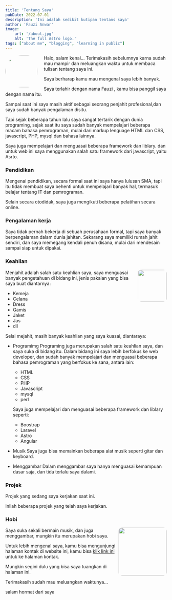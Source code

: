 ```yaml
---
title: 'Tentang Saya'
pubDate: 2022-07-01
description: 'Ini adalah sedikit kutipan tentans saya'
author: 'Fauzi Anwar'
image:
    url: '/about.jpg'
    alt: 'The full Astro logo.'
tags: ["about me", "blogging", "learning in public"]
---
```


<img src="/about.jpg" class="about">	
Halo, salam kenal...
Terimakasih sebelumnya karna sudah mau mampir dan meluangkan waktu untuk membaca tulisan tentang saya ini. 

Saya berharap kamu mau mengenal saya lebih banyak. 

Saya terlahir dengan nama Fauzi , kamu bisa panggil saya  dengan nama itu.

Sampai saat ini saya masih aktif sebagai seorang penjahit profesional,dan saya sudah banyak pengalaman disitu.

Tapi sejak beberapa tahun lalu saya sangat tertarik dengan dunia programing, sejak saat itu saya sudah banyak 
mempelajari beberapa macam bahasa pemrograman, mulai dari markup lenguage HTML dan CSS, javascript, PHP, mysql dan bahasa lainnya.

Saya juga mempelajari dan menguasai beberapa framework dan liblary. dan untuk web ini saya menggunakan salah satu framework dari javascript, yaitu Asrto.

### Pendidikan
Mengenai pendidikan, secara formal saat ini saya hanya lulusan SMA, tapi itu tidak membuat saya behenti untuk mempelajari banyak hal, termasuk belajar tentang IT dan pemrograman.

Selain secara otodidak, saya juga mengikuti beberapa pelatihan secara online.

### Pengalaman kerja
Saya tidak pernah bekerja di sebuah perusahaan formal, tapi saya banyak berpengalaman dalam dunia jahitan.
Sekarang saya memiliki rumah jahit sendiri, dan saya memegang kendali penuh disana, mulai dari mendesain sampai siap untuk dipakai.

### Keahlian
<img src="/tailor.jpg" class="tailor">

Menjahit adalah salah satu keahlian saya, saya menguasai banyak pengetahuan di bidang ini, jenis pakaian yang bisa saya buat diantarnya:
* Kemeja
* Celana
* Dress
* Gamis
* Jaket
* Jas
* dll

Selai mejahit, masih banyak keahlian yang saya kuasai, diantaraya:
- Programimg
	Programing juga merupakan salah satu keahlian saya, dan saya suka di bidang itu.
	Dalam bidang ini saya lebih berfokus ke web developer, dan sudah banyak mempelajari dan menguasai beberapa bahasa pemrograman yang berfokus ke sana, antara lain:
	* HTML
	* CSS
	* PHP
	* Javascript
	* mysql
	* perl

	Saya juga mempelajari dan menguasai beberapa framework dan liblary seperti:
	+ Boostrap
	+ Laravel
	+ Astro
	+ Angular

- Musik
	Saya juga bisa memainkan beberapa alat musik seperti gitar dan keyboard.

- Menggambar
	Dalam menggambar saya hanya menguasai kemampuan dasar saja, dan tida terlalu saya dalami.

### Projek
Projek yang sedang saya kerjakan saat ini.




Inilah beberapa projek yang telah saya kerjakan.



### Hobi
<img src="/music.jpg" class="music">
Saya suka sekali bermain musik, dan juga menggambar, mungkin itu merupakan hobi saya.

Untuk lebih mengenal saya, kamu bisa mengunjungi halaman kontak di website ini, kamu bisa [klik link ini](/contact) untuk ke halaman kontak.

Mungkin segini dulu yang bisa saya tuangkan di halaman ini.

Terimakasih sudah mau meluangkan waktunya...

salam hormat dari saya


<style type="text/css">
	.about{
		float:left;
		height: 100px;
		border-radius: 100px;
		padding-right: 20px;
	}
	.tailor{
		margin-left: 4px;
		float: right;
		border-radius: 10px;
		width: 90px;
		height: 100px;
	
	}
	.music{
		float: right;
		height: 150px;
		border-radius: 10px;
		margin-left: 4px;
	}

</style>